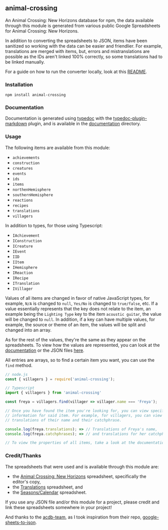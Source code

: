 ## animal-crossing

An Animal Crossing: New Horizons database for npm, the data available through this module is generated from various public Google Spreadsheets for Animal Crossing: New Horizons.

In addition to converting the spreadsheets to JSON, items have been sanitized so working with the data can be easier and friendlier. For example, translations are merged with items, but, errors and mistranslations are possible as the IDs aren't linked 100% correctly, so some translations had to be linked manually.

For a guide on how to run the converter locally, look at this [README](https://github.com/Norviah/animal-crossing/blob/master/CONVERT.md).

### Installation

```
npm install animal-crossing
```

### Documentation

Documentation is generated using [typedoc](https://www.npmjs.com/package/typedoc) with the [typedoc-plugin-markdown](https://www.npmjs.com/package/typedoc-plugin-markdown) plugin, and is available in the [documentation](https://github.com/Norviah/animal-crossing/tree/master/module/docs) directory.

### Usage

The following items are available from this module:
  - `achievements`
  - `construction`
  - `creatures`
  - `events`
  - `ids`
  - `items`
  - `northenHemisphere`
  - `southernHemisphere`
  - `reactions`
  - `recipes`
  - `translations`
  - `villagers`

In addition to types, for those using Typescript:
  - `IAchievement`
  - `IConstruction`
  - `ICreature`
  - `IEvent`
  - `IID`
  - `IItem`
  - `IHemisphere`
  - `IReaction`
  - `IRecipe`
  - `ITranslation`
  - `IVillager`

Values of all items are changed in favor of native JavaScript types, for example, `N/A` is changed to `null`, `Yes/No` is changed to `true/false`, etc. If a value essentially represents that the key does not relate to the item, an example being the `Lighting Type` key to the item `acoustic guitar`, the value will be changed to `null`. In addition, if a key can have multiple values, for example, the source or theme of an item, the values will be split and changed into an array.

As for the rest of the values, they're the same as they appear on the spreadsheets. To view how the values are represented, you can look at the [documentation](https://github.com/Norviah/animal-crossing/tree/master/module/docs) or the JSON files [here](https://github.com/Norviah/animal-crossing/tree/master/combined).

All entries are arrays, so to find a certain item you want, you can use the `find` method.

```Typescript
// node.js
const { villagers } = require('animal-crossing');

// Typescript
import { villagers } from 'animal-crossing'

const freya = villagers.find(villager => villager.name === 'Freya');

// Once you have found the item you're looking for, you can view specific
// information for said item. For example, for villagers, you can view
// translations of their name and their catchphrase.

console.log(freya.translations); => // Translations of Freya's name,
console.log(freya.catchphrases); => // and translations for her catchphrase.

// To view the properties of all items, take a look at the documentation directory.
```

### Credit/Thanks

The spreadsheets that were used and is available through this module are:
  - the [Animal Crossing: New Horizons](https://docs.google.com/spreadsheets/d/1mo7myqHry5r_TKvakvIhHbcEAEQpSiNoNQoIS8sMpvM/edit#gid=1397507627) spreadsheet, specifically the editor's copy,
  - the [Translations](https://tinyurl.com/acnh-translation) spreadsheet, and
  - the [Seasons/Calendar](https://tinyurl.com/acnh-calendar) spreadsheet.

If you use any JSON file and/or this module for a project, please credit and link these spreadsheets somewhere in your project!

And thanks to the [acdb-team](https://github.com/acdb-team), as I took inspiration from their repo, [google-sheets-to-json](https://github.com/acdb-team/google-sheets-to-json).
